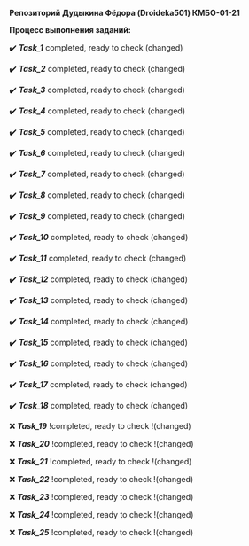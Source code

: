 **Репозиторий Дудыкина Фёдора (Droideka501) КМБО-01-21**

**Процесс выполнения заданий:**
    <p> :heavy_check_mark: ***Task_1*** completed, ready to check (changed) </p>
    <p> :heavy_check_mark: ***Task_2*** completed, ready to check (changed) </p>
    <p> :heavy_check_mark: ***Task_3*** completed, ready to check (changed) </p>
    <p> :heavy_check_mark: ***Task_4*** completed, ready to check (changed) </p>
    <p> :heavy_check_mark: ***Task_5*** completed, ready to check (changed) </p>
    <p> :heavy_check_mark: ***Task_6*** completed, ready to check (changed) </p>
    <p> :heavy_check_mark: ***Task_7*** completed, ready to check (changed) </p>
    <p> :heavy_check_mark: ***Task_8*** completed, ready to check (changed) </p>
    <p> :heavy_check_mark: ***Task_9*** completed, ready to check (changed) </p>
    <p> :heavy_check_mark: ***Task_10*** completed, ready to check (changed) </p>
    <p> :heavy_check_mark: ***Task_11*** completed, ready to check (changed) </p>
    <p> :heavy_check_mark: ***Task_12*** completed, ready to check (changed) </p>
    <p> :heavy_check_mark: ***Task_13*** completed, ready to check (changed) </p>
    <p> :heavy_check_mark: ***Task_14*** completed, ready to check (changed) </p>
    <p> :heavy_check_mark: ***Task_15*** completed, ready to check (changed) </p>
    <p> :heavy_check_mark: ***Task_16*** completed, ready to check (changed) </p>
    <p> :heavy_check_mark: ***Task_17*** completed, ready to check (changed) </p>
    <p> :heavy_check_mark: ***Task_18*** completed, ready to check (changed) </p>
    <p> :x: ***Task_19*** !completed, ready to check !(changed) </p>
    <p> :x: ***Task_20*** !completed, ready to check !(changed) </p>
    <p> :x: ***Task_21*** !completed, ready to check !(changed) </p>
    <p> :x: ***Task_22*** !completed, ready to check !(changed) </p>
    <p> :x: ***Task_23*** !completed, ready to check !(changed) </p>
    <p> :x: ***Task_24*** !completed, ready to check !(changed) </p>
    <p> :x: ***Task_25*** !completed, ready to check !(changed) </p>